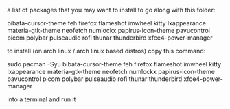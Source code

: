a list of packages that you may want to install to go along with this folder:

bibata-cursor-theme
feh
firefox
flameshot
imwheel
kitty
lxappearance
materia-gtk-theme
neofetch
numlockx
papirus-icon-theme
pavucontrol
picom
polybar
pulseaudio
rofi
thunar
thunderbird
xfce4-power-manager

to install (on arch linux / arch linux based distros) copy this command:

sudo pacman -Syu bibata-cursor-theme feh firefox flameshot imwheel kitty lxappearance materia-gtk-theme neofetch numlockx papirus-icon-theme pavucontrol picom polybar pulseaudio rofi thunar thunderbird xfce4-power-manager

into a terminal and run it
